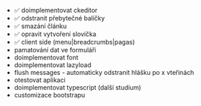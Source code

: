  - ✅ doimplementovat ckeditor
 - ✅ odstranit přebytečné balíčky
 - ✅ smazání článku
 - ✅ opravit vytvoření slovíčka
 - ✅ client side (menu|breadcrumbs|pagas)
 - pamatování dat ve formuláři
 - doimplementovat font
 - doimplementovat lazyload
 - flush messages - automaticky odstranit hlášku po x vteřinách
 - otestovat aplikaci
 - doimplementovat typescript (další studium)
 - customizace bootstrapu